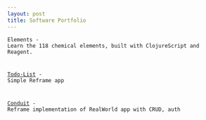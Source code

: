 ```yaml
---
layout: post
title: Software Portfolio
---
```

<pre><code class="lang-eval-clojure>
```eval-clojure
(map inc [1 2 3])
```
  </pre>

Apps I've recently published:

[Elements](https://porkostomus.github.io/elements/) - Learn the 118 chemical elements, built with ClojureScript and Reagent.

[Todo-List](https://porkostomus.github.io/todo-list/) - Simple Reframe app

[Conduit](https://porkostomus.github.io/conduit/) - Reframe implementation of RealWorld app with CRUD, auth
